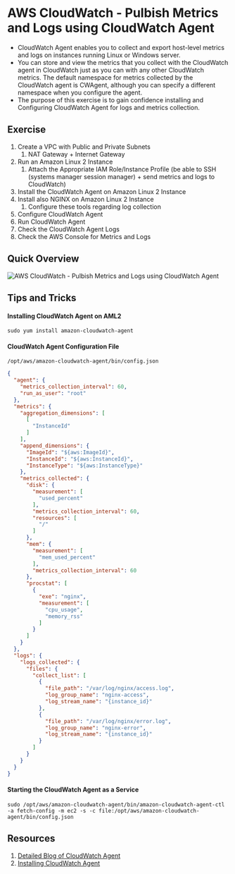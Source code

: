 # AWS CloudWatch - Pulbish Metrics and Logs using CloudWatch Agent
- CloudWatch Agent enables you to collect and export host-level metrics and logs on instances running Linux or Windows server.
- You can store and view the metrics that you collect with the CloudWatch agent in CloudWatch just as you can with any other CloudWatch metrics. The default namespace for metrics collected by the CloudWatch agent is CWAgent, although you can specify a different namespace when you configure the agent.
- The purpose of this exercise is to gain confidence installing and Configuring CloudWatch Agent for logs and metrics collection.
## Exercise
1. Create a VPC with Public and Private Subnets
    1. NAT Gateway + Internet Gateway
1. Run an Amazon Linux 2 Instance
    1. Attach the Appropriate IAM Role/Instance Profile
      (be able to SSH (systems manager session manager) + send metrics and logs to CloudWatch)
1. Install the CloudWatch Agent on Amazon Linux 2 Instance
1. Install also NGINX  on Amazon Linux 2 Instance
    1. Configure these tools regarding log collection
1. Configure CloudWatch Agent
1. Run CloudWatch Agent
1. Check the CloudWatch Agent Logs
1. Check the AWS Console for Metrics and Logs

## Quick Overview
![AWS CloudWatch - Pulbish Metrics and Logs using CloudWatch Agent](./)

## Tips and Tricks
#### Installing CloudWatch Agent on AML2
`sudo yum install amazon-cloudwatch-agent`

#### CloudWatch Agent Configuration File
`/opt/aws/amazon-cloudwatch-agent/bin/config.json`

```json
{
  "agent": {
    "metrics_collection_interval": 60,
    "run_as_user": "root"
  },
  "metrics": {
    "aggregation_dimensions": [
      [
        "InstanceId"
      ]
    ],
    "append_dimensions": {
      "ImageId": "${aws:ImageId}",
      "InstanceId": "${aws:InstanceId}",
      "InstanceType": "${aws:InstanceType}"
    },
    "metrics_collected": {
      "disk": {
        "measurement": [
          "used_percent"
        ],
        "metrics_collection_interval": 60,
        "resources": [
          "/"
        ]
      },
      "mem": {
        "measurement": [
          "mem_used_percent"
        ],
        "metrics_collection_interval": 60
      },
      "procstat": [
        {
          "exe": "nginx",
          "measurement": [
            "cpu_usage",
            "memory_rss"
          ]
        }
      ]
    }
  },
  "logs": {
    "logs_collected": {
      "files": {
        "collect_list": [
          {
            "file_path": "/var/log/nginx/access.log",
            "log_group_name": "nginx-access",
            "log_stream_name": "{instance_id}"
          },
          {
            "file_path": "/var/log/nginx/error.log",
            "log_group_name": "nginx-error",
            "log_stream_name": "{instance_id}"
          }
        ]
      }
    }
  }
}
```
#### Starting the CloudWatch Agent as a Service
`sudo /opt/aws/amazon-cloudwatch-agent/bin/amazon-cloudwatch-agent-ctl -a fetch-config -m ec2 -s -c file:/opt/aws/amazon-cloudwatch-agent/bin/config.json`

## Resources
1. [Detailed Blog of CloudWatch Agent](https://cloudvisor.co/aws-devops-support/cloudvisor-monitoring-solution-aws-cloudwatch-agent/)
1. [Installing CloudWatch Agent](https://docs.aws.amazon.com/AmazonCloudWatch/latest/monitoring/install-CloudWatch-Agent-on-EC2-Instance.html)